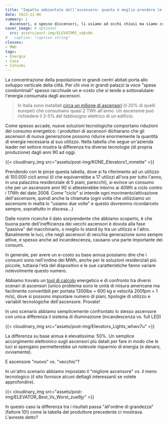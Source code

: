 ```yaml
---
title: "Impatto ambientale dell’ascensore: quanto è meglio prendere le scale"
date: 2023-11-06
summary: |
  Ascensori, o spesso discensori, li usiamo ad occhi chiusi ma siamo consapevoli del loro consumo?
cover_image: # optional
  src: assets/post-img/ELEVATORS_sqkvbb
#   caption: "caption string"
classes:
- MWh
tags:
- Energia
- Casa
- Consumi
---
```


La concentrazione della popolazione in grandi centri abitati porta allo sviluppo verticale della città. Per chi vive in grandi palazzi la voce "spese condominiali" spesso racchiude un e-costo che si tende a sottovalutare: l'energia consumata dagli ascensori.

> In Italia sono installati [circa un milione di ascensori](https://www.qualenergia.it/articoli/20170509-l-ascensore-hai-i-suoi-consumi-come-tagliarli-con-l-innovazione/) (il 20% di quelli europei) che consumano quasi 2 TWh all\'anno. Un ascensore può richiedere il 3-5% del fabbisogno elettrico di un edificio.

Come spesso accade, nuove soluzioni tecnologiche comportano riduzioni del consumo energetico: i produttori di ascensori dichiarano che gli ascensori di nuova generazione possono ridurre enormemente la quantità di energia necessaria al suo utilizzo. Nella tabella che segue un'azienda leader nel settore mostra la differenza tra diverse tecnologie (di propria produzione) dagli anni 90 ad oggi.

{{< cloudinary_img src="assets/post-img/KONE_Elevators1_mmette" >}}

Prendendo con le pinze questa tabella, dove si fa riferimento ad un utilizzo di 150.000 cicli annui (il che equivarrebbe a 17 utilizzi all'ora per tutto l'anno, in una palazzina residenziale di 5 piani, parecchi), si evince un consumo che per un ascensore anni 90 si attesterebbe intorno ai 40Wh a ciclo contro i 17Wh del dato 2008. Come "ciclo" si intende ogni movimento/attivazione dell'ascensore, quindi anche la chiamata (ogni volta che utilizziamo un ascensore in realtà lo "usiamo due volte" e questo dovremmo ricordarcelo sempre, soprattutto in discesa...)

Dalle nostre ricerche il dato sorprendente che abbiamo scoperto, è che buona parte dell'inefficienza dei vecchi ascensori è dovuta alla fase "passiva" del macchinario, o meglio lo stand by tra un utilizzo e l'altro. Banalmente le luci, che negli ascensori di vecchia generazione sono sempre attive, e spesso anche ad incandescenza, causano una parte importante dei consumi.

In generale, per avere un e-costo su base annua possiamo dire che i consumi sono nell'ordine dei MWh, anche per le soluzioni residenziali più piccole, tuttavia l'età del dispositivo e le sue caratteristiche fanno variare notevolmente questo numero.

Abbiamo trovato un [tool di calcolo](https://design.na.tkelevator.com/tools/energy-calculator) energetico e di confronto tra diversi scenari di ascensori (unico problema sono le unità di misura americane ma facilmente convertibili per portata 1300lbs = 600 kg e velocità 200fpm = 1 m/s), dove si possono impostare numero di piani, tipologie di utilizzo e variabili tecnologiche dell'ascensore. Provate!

In uno scenario abbiamo semplicemente confrontato lo stesso ascensore con unica differenza il sistema di illuminazione (incandescenza vs. full LED)

{{< cloudinary_img src="assets/post-img/Elevators_Lights_whwv7u" >}}

La differenza su base annua è elevatissima: 50%. Un semplice accorgimento elettronico sugli ascensori più datati per fare in modo che le luci si spengano permetterebbe un notevole risparmio di energia (e denaro, ovviamente).

E ascensore "nuovo" vs. "vecchio"?

In un'altro scenario abbiamo impostato il "migliore ascensore" vs. il meno tecnologico (il sito fornisce alcuni dettagli interessanti se volete approfondire).

{{< cloudinary_img src="assets/post-img/ELEVATOR_Best_Vs_Worst_zue9jy" >}}

In questo caso la differenza tra i risultati passa "all'ordine di grandezza" (fattore 10!) come la tabella del produttore precedente ci mostrava. L'avreste detto?

<!--
  created 2023-11-06 20:06:01.366888 +0100 CET m=+0.111207960
-->